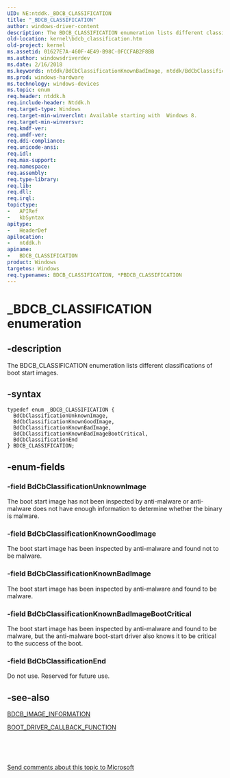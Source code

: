 ```yaml
---
UID: NE:ntddk._BDCB_CLASSIFICATION
title: "_BDCB_CLASSIFICATION"
author: windows-driver-content
description: The BDCB_CLASSIFICATION enumeration lists different classifications of boot start images.
old-location: kernel\bdcb_classification.htm
old-project: kernel
ms.assetid: 01627E7A-460F-4E49-B98C-0FCCFAB2F8BB
ms.author: windowsdriverdev
ms.date: 2/16/2018
ms.keywords: ntddk/BdCbClassificationKnownBadImage, ntddk/BdCbClassificationKnownBadImageBootCritical, BdCbClassificationUnknownImage, BDCB_CLASSIFICATION, BdCbClassificationKnownBadImageBootCritical, ntddk/BdCbClassificationKnownGoodImage, *PBDCB_CLASSIFICATION, _BDCB_CLASSIFICATION, BdCbClassificationKnownGoodImage, ntddk/BdCbClassificationUnknownImage, BDCB_CLASSIFICATION enumeration [Kernel-Mode Driver Architecture], BdCbClassificationEnd, ntddk/BdCbClassificationEnd, ntddk/BDCB_CLASSIFICATION, BdCbClassificationKnownBadImage, kernel.bdcb_classification
ms.prod: windows-hardware
ms.technology: windows-devices
ms.topic: enum
req.header: ntddk.h
req.include-header: Ntddk.h
req.target-type: Windows
req.target-min-winverclnt: Available starting with  Windows 8.
req.target-min-winversvr: 
req.kmdf-ver: 
req.umdf-ver: 
req.ddi-compliance: 
req.unicode-ansi: 
req.idl: 
req.max-support: 
req.namespace: 
req.assembly: 
req.type-library: 
req.lib: 
req.dll: 
req.irql: 
topictype:
-	APIRef
-	kbSyntax
apitype:
-	HeaderDef
apilocation:
-	ntddk.h
apiname:
-	BDCB_CLASSIFICATION
product: Windows
targetos: Windows
req.typenames: BDCB_CLASSIFICATION, *PBDCB_CLASSIFICATION
---
```


# _BDCB_CLASSIFICATION enumeration


## -description


The BDCB_CLASSIFICATION enumeration lists different classifications of boot start images.


## -syntax


````
typedef enum _BDCB_CLASSIFICATION { 
  BdCbClassificationUnknownImage,
  BdCbClassificationKnownGoodImage,
  BdCbClassificationKnownBadImage,
  BdCbClassificationKnownBadImageBootCritical,
  BdCbClassificationEnd
} BDCB_CLASSIFICATION;
````


## -enum-fields




### -field BdCbClassificationUnknownImage

The boot start image has not been inspected by anti-malware or anti-malware does not have enough information to determine whether the binary is malware.


### -field BdCbClassificationKnownGoodImage

The boot start image has been inspected by anti-malware and found not to be malware.


### -field BdCbClassificationKnownBadImage

The boot start image has been inspected by anti-malware and found to be malware.


### -field BdCbClassificationKnownBadImageBootCritical

The boot start image has been inspected by anti-malware and found to be malware, but the anti-malware boot-start driver also knows it to be critical to the success of the boot.


### -field BdCbClassificationEnd

Do not use. Reserved for future use.


## -see-also

<a href="..\ntddk\ns-ntddk-_bdcb_image_information.md">BDCB_IMAGE_INFORMATION</a>



<a href="..\ntddk\nf-ntddk-ioregisterbootdrivercallback.md">BOOT_DRIVER_CALLBACK_FUNCTION</a>



 

 

<a href="mailto:wsddocfb@microsoft.com?subject=Documentation%20feedback [kernel\kernel]:%20BDCB_CLASSIFICATION enumeration%20 RELEASE:%20(2/16/2018)&amp;body=%0A%0APRIVACY STATEMENT%0A%0AWe use your feedback to improve the documentation. We don't use your email address for any other purpose, and we'll remove your email address from our system after the issue that you're reporting is fixed. While we're working to fix this issue, we might send you an email message to ask for more info. Later, we might also send you an email message to let you know that we've addressed your feedback.%0A%0AFor more info about Microsoft's privacy policy, see http://privacy.microsoft.com/en-us/default.aspx." title="Send comments about this topic to Microsoft">Send comments about this topic to Microsoft</a>

